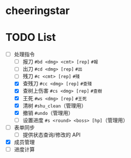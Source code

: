 # cheeringstar

# TODO List

- [ ] 处理指令
  - [ ] 报刀 `#bd <dmg> <cmt> [rep]` `#報`
  - [ ] 出刀 `#cd <dmg> [rep]` `#出`
  - [ ] 残刀 `#c <cmt> [rep]` `#殘`
  - [x] 查残刀 `#cc <dmg> [rep]` `#查殘`
  - [x] 查树上伤害 `#cs <dmg> [rep]` `#查樹`
  - [x] 王死 `#ws <dmg> [rep]` `#王死`
  - [x] 清树 `#shu_clean`（管理用）
  - [x] 撤销 `#undo`（管理用）
  - [ ] 设置进度 `#s <round> <boss> [hp]`（管理用）
- [ ] 表单同步
  - [ ] 提供状态查询/修改的 API
- [x] 成员管理
- [ ] 进度计算
